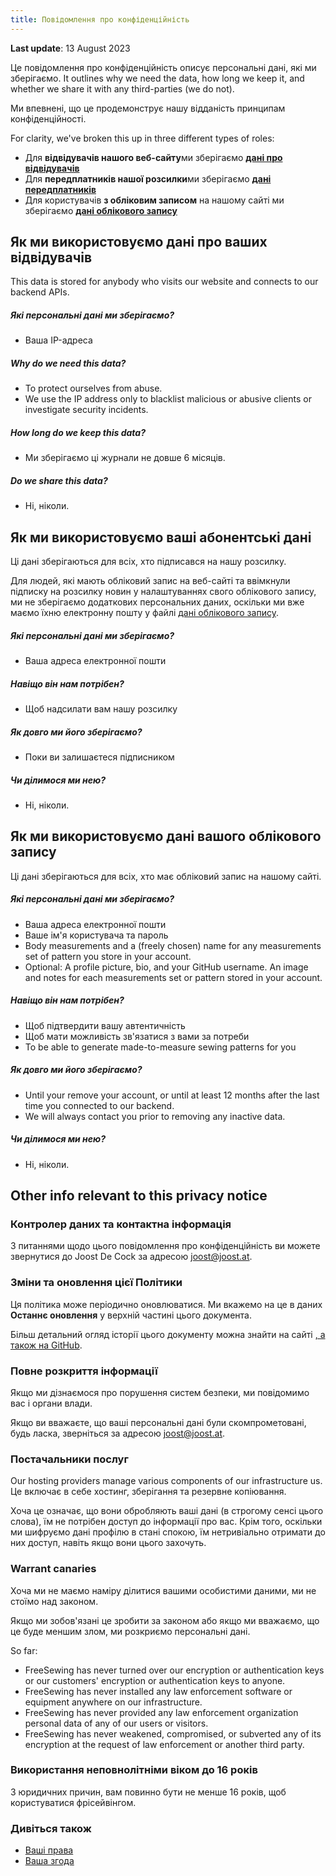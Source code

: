 ```yaml
---
title: Повідомлення про конфіденційність
---
```


**Last update**: 13 August 2023

Це повідомлення про конфіденційність описує персональні дані, які ми зберігаємо. It outlines why we need the data, how long we keep it, and whether we share it with any third-parties (we do not).

Ми впевнені, що це продемонструє нашу відданість принципам конфіденційності.

For clarity, we've broken this up in three different types of roles:

- Для **відвідувачів нашого веб-сайту**ми зберігаємо **[дані про відвідувачів][v]**
- Для **передплатників нашої розсилки**ми зберігаємо **[дані передплатників][s]**
- Для користувачів **з обліковим записом** на нашому сайті ми зберігаємо **[дані облікового запису][a]**

## Як ми використовуємо дані про ваших відвідувачів

<Note>
This data is stored for anybody who visits our website and connects to our backend APIs.
</Note>

##### Які персональні дані ми зберігаємо?

- Ваша IP-адреса

##### Why do we need this data?

- To protect ourselves from abuse.
- We use the IP address only to blacklist malicious or abusive clients or investigate security incidents.

##### How long do we keep this data?

- Ми зберігаємо ці журнали не довше 6 місяців.

##### Do we share this data?

- Ні, ніколи.


## Як ми використовуємо ваші абонентські дані

<Note> 

Ці дані зберігаються для всіх, хто підписався на нашу розсилку.

Для людей, які мають обліковий запис на веб-сайті та ввімкнули підписку на розсилку новин у налаштуваннях свого облікового запису, ми не зберігаємо додаткових персональних даних, оскільки ми вже маємо їхню електронну пошту у файлі [дані облікового запису][a].

</Note>

##### Які персональні дані ми зберігаємо?

- Ваша адреса електронної пошти

##### Навіщо він нам потрібен?

- Щоб надсилати вам нашу розсилку

##### Як довго ми його зберігаємо?

- Поки ви залишаєтеся підписником

##### Чи ділимося ми нею?

- Ні, ніколи.


## Як ми використовуємо дані вашого облікового запису

<Note>
Ці дані зберігаються для всіх, хто має обліковий запис на нашому сайті.
</Note>

##### Які персональні дані ми зберігаємо?

- Ваша адреса електронної пошти
- Ваше ім'я користувача та пароль
- Body measurements and a (freely chosen) name for any measurements set of pattern you store in your account.
- Optional: A profile picture, bio, and your GitHub username. An image and notes for each measurements set or pattern stored in your account.

##### Навіщо він нам потрібен?

- Щоб підтвердити вашу автентичність
- Щоб мати можливість зв'язатися з вами за потреби
- To be able to generate made-to-measure sewing patterns for you

##### Як довго ми його зберігаємо?

- Until your remove your account, or until at least 12 months after the last time you connected to our backend.
- We will always contact you prior to removing any inactive data.

##### Чи ділимося ми нею?

- Ні, ніколи.


## Other info relevant to this privacy notice

### Контролер даних та контактна інформація

З питаннями щодо цього повідомлення про конфіденційність ви можете звернутися до Joost De Cock за адресою joost@joost.at.

### Зміни та оновлення цієї Політики

Ця політика може періодично оновлюватися. Ми вкажемо на це в даних **Останнє оновлення** у верхній частині цього документа.

Більш детальний огляд історії цього документу можна знайти на сайті [, а також на GitHub][1].

### Повне розкриття інформації

Якщо ми дізнаємося про порушення систем безпеки, ми повідомимо вас і органи влади.

Якщо ви вважаєте, що ваші персональні дані були скомпрометовані, будь ласка, зверніться за адресою joost@joost.at.

### Постачальники послуг

Our hosting providers manage various components of our infrastructure us. Це включає в себе хостинг, зберігання та резервне копіювання.

Хоча це означає, що вони обробляють ваші дані (в строгому сенсі цього слова), їм не потрібен доступ до інформації про вас. Крім того, оскільки ми шифруємо дані профілю в стані спокою, їм нетривіально отримати до них доступ, навіть якщо вони цього захочуть.

### Warrant canaries

Хоча ми не маємо наміру ділитися вашими особистими даними, ми не стоїмо над законом.

Якщо ми зобов'язані це зробити за законом або якщо ми вважаємо, що це буде меншим злом, ми розкриємо персональні дані.

So far:

- FreeSewing has never turned over our encryption or authentication keys or our customers' encryption or authentication keys to anyone.
- FreeSewing has never installed any law enforcement software or equipment anywhere on our infrastructure.
- FreeSewing has never provided any law enforcement organization personal data of any of our users or visitors.
- FreeSewing has never weakened, compromised, or subverted any of its encryption at the request of law enforcement or another third party.

### Використання неповнолітніми віком до 16 років

З юридичних причин, вам повинно бути не менше 16 років, щоб користуватися фрісейвінгом.

### Дивіться також

- [Ваші права][2]
- [Ваша згода][3]

[1]: https://github.com/freesewing/markdown/commits/develop/org/docs/various/privacy

[2]: /docs/various/rights/

[3]: /account/consent/

[v]: #how-we-use-your-visitor-data

[s]: #how-we-use-your-subscriber-data

[a]: #how-we-use-your-account-data
